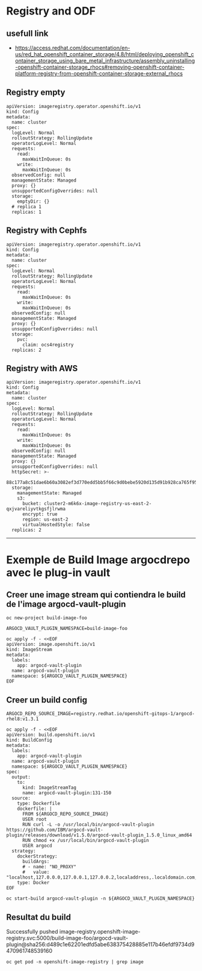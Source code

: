 # Registry and ODF

## usefull link
- https://access.redhat.com/documentation/en-us/red_hat_openshift_container_storage/4.8/html/deploying_openshift_container_storage_using_bare_metal_infrastructure/assembly_uninstalling-openshift-container-storage_rhocs#removing-openshift-container-platform-registry-from-openshift-container-storage-external_rhocs



## Registry empty

```
apiVersion: imageregistry.operator.openshift.io/v1
kind: Config
metadata:
  name: cluster
spec:
  logLevel: Normal
  rolloutStrategy: RollingUpdate
  operatorLogLevel: Normal
  requests:
    read:
      maxWaitInQueue: 0s
    write:
      maxWaitInQueue: 0s
  observedConfig: null
  managementState: Managed
  proxy: {}
  unsupportedConfigOverrides: null
  storage:
    emptyDir: {}
  # replica 1  
  replicas: 1
```

## Registry with Cephfs

```
apiVersion: imageregistry.operator.openshift.io/v1
kind: Config
metadata:
  name: cluster
spec:
  logLevel: Normal
  rolloutStrategy: RollingUpdate
  operatorLogLevel: Normal
  requests:
    read:
      maxWaitInQueue: 0s
    write:
      maxWaitInQueue: 0s
  observedConfig: null
  managementState: Managed
  proxy: {}
  unsupportedConfigOverrides: null
  storage:
    pvc:
      claim: ocs4registry
  replicas: 2
```

## Registry with AWS

``` 
apiVersion: imageregistry.operator.openshift.io/v1
kind: Config
metadata:
  name: cluster
spec:
  logLevel: Normal
  rolloutStrategy: RollingUpdate
  operatorLogLevel: Normal
  requests:
    read:
      maxWaitInQueue: 0s
    write:
      maxWaitInQueue: 0s
  observedConfig: null
  managementState: Managed
  proxy: {}
  unsupportedConfigOverrides: null
  httpSecret: >-
    88c177a8c51dae6b60a3082ef3d770edd5bb5f66c9d0bebe5920d135d91b928ca765f957a92570faa083f36c2a81786a4ac25c6fdac2cc9bbe74b781c6f8440e
  storage:
    managementState: Managed
    s3:
      bucket: cluster2-m6k6x-image-registry-us-east-2-qxjvareliyvtkgsfjlrwma
      encrypt: true
      region: us-east-2
      virtualHostedStyle: false
  replicas: 2
```

---

# Exemple de Build Image argocdrepo avec le plug-in vault


## Creer une image stream qui contiendra le build de l'image argocd-vault-plugin

```
oc new-project build-image-foo

ARGOCD_VAULT_PLUGIN_NAMESPACE=build-image-foo

oc apply -f - <<EOF
apiVersion: image.openshift.io/v1
kind: ImageStream
metadata:
  labels:
    app: argocd-vault-plugin
  name: argocd-vault-plugin
  namespace: ${ARGOCD_VAULT_PLUGIN_NAMESPACE}
EOF
```

## Creer un build config

```
ARGOCD_REPO_SOURCE_IMAGE=registry.redhat.io/openshift-gitops-1/argocd-rhel8:v1.3.1

oc apply -f - <<EOF
apiVersion: build.openshift.io/v1
kind: BuildConfig
metadata:
  labels:
    app: argocd-vault-plugin
  name: argocd-vault-plugin
  namespace: ${ARGOCD_VAULT_PLUGIN_NAMESPACE}
spec:
  output:
    to:
      kind: ImageStreamTag
      name: argocd-vault-plugin:131-150
  source:
    type: Dockerfile
    dockerfile: |
      FROM ${ARGOCD_REPO_SOURCE_IMAGE}
      USER root
      RUN curl -L -o /usr/local/bin/argocd-vault-plugin https://github.com/IBM/argocd-vault-plugin/releases/download/v1.5.0/argocd-vault-plugin_1.5.0_linux_amd64
      RUN chmod +x /usr/local/bin/argocd-vault-plugin
      USER argocd
  strategy:
    dockerStrategy:
      buildArgs:
      # - name: "NO_PROXY"
      #   value: "localhost,127.0.0.0,127.0.0.1,127.0.0.2,localaddress,.localdomain.com,.laposte.fr"
    type: Docker
EOF

oc start-build argocd-vault-plugin -n ${ARGOCD_VAULT_PLUGIN_NAMESPACE}
```

## Resultat du build

Successfully pushed image-registry.openshift-image-registry.svc:5000/build-image-foo/argocd-vault-plugin@sha256:d489c1e62201edfd5abe638375428885e117b46efdf9734d9470961748539160

```
oc get pod -n openshift-image-registry | grep image
```
